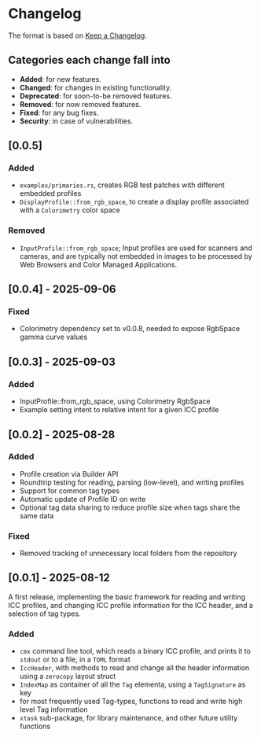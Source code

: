 # Changelog

The format is based on [Keep a Changelog](http://keepachangelog.com/en/1.0.0/).

## Categories each change fall into

* **Added**: for new features.
* **Changed**: for changes in existing functionality.
* **Deprecated**: for soon-to-be removed features.
* **Removed**: for now removed features.
* **Fixed**: for any bug fixes.
* **Security**: in case of vulnerabilities.

## [0.0.5]

### Added

* `examples/primaries.rs`, creates RGB test patches with different embedded profiles
* `DisplayProfile::from_rgb_space`, to create a display profile associated with a `Colorimetry` color space

### Removed

* `InputProfile::from_rgb_space`; Input profiles are used for scanners and cameras, and are typically not embedded
  in images to be processed by Web Browsers and Color Managed Applications.

## [0.0.4] - 2025-09-06

### Fixed

* Colorimetry dependency set to v0.0.8, needed to expose RgbSpace gamma curve values

## [0.0.3] - 2025-09-03

### Added

* InputProfile::from_rgb_space, using Colorimetry RgbSpace
* Example setting intent to relative intent for a given ICC profile

## [0.0.2] - 2025-08-28

### Added

* Profile creation via Builder API
* Roundtrip testing for reading, parsing (low-level), and writing profiles
* Support for common tag types
* Automatic update of Profile ID on write
* Optional tag data sharing to reduce profile size when tags share the same data

### Fixed

* Removed tracking of unnecessary local folders from the repository

## [0.0.1] - 2025-08-12

A first release, implementing the basic framework for reading and writing ICC profiles, and changing
ICC profile information for the ICC header, and a selection of tag types.

### Added

* `cmx` command line tool, which reads a binary ICC profile, and prints it to
  `stdout` or to a file, in a `TOML` format
* `IccHeader`, with methods to read and change all the header information using a `zerocopy` layout
  struct
* `IndexMap` as container of all the `Tag` elementa, using a `TagSignature` as key
* for most frequently used Tag-types, functions to read and write high level Tag information
* `xtask` sub-package, for library maintenance, and other future utility functions
